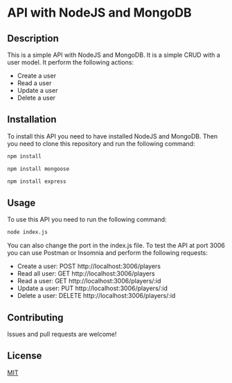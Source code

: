 # API with NodeJS and MongoDB
## Description

This is a simple API with NodeJS and MongoDB. It is a simple CRUD with a user model. It perform the following actions:

- Create a user
- Read a user
- Update a user
- Delete a user

## Installation

To install this API you need to have installed NodeJS and MongoDB. Then you need to clone this repository and run the following command:

```bash
npm install
```
```bash
npm install mongoose
```
```bash
npm install express
```

## Usage

To use this API you need to run the following command:

```bash
node index.js
```
You can also change the port in the index.js file.
To test the API at port 3006 you can use Postman or Insomnia and perform the following requests:

- Create a user: POST http://localhost:3006/players
- Read all user: GET http://localhost:3006/players
- Read a user: GET http://localhost:3006/players/:id
- Update a user: PUT http://localhost:3006/players/:id
- Delete a user: DELETE http://localhost:3006/players/:id

## Contributing
Issues and pull requests are welcome!

## License
[MIT](https://choosealicense.com/licenses/mit/)
